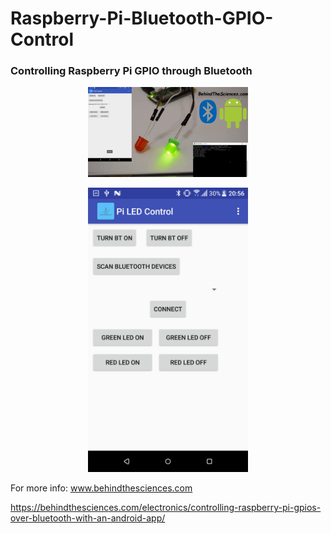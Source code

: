 # Raspberry-Pi-Bluetooth-GPIO-Control
### Controlling Raspberry Pi GPIO through Bluetooth
<p align="center">
  <img src="Control%20GPIO%20BT.png" width="256" title="BTS Android App LEDs">
</p>


<p align="center">
  <img src="Bluetooth_Control_Pi_GPIO.png" width="256" title="BTS Android App">
</p>

For more info: www.behindthesciences.com

https://behindthesciences.com/electronics/controlling-raspberry-pi-gpios-over-bluetooth-with-an-android-app/
